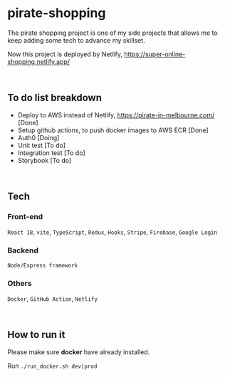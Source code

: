 # pirate-shopping

The pirate shopping project is one of my side projects that allows me to keep adding some tech to advance my skillset.

Now this project is deployed by Netlify, https://super-online-shopping.netlify.app/

<br/>

## To do list breakdown

-   Deploy to AWS instead of Netlify, https://pirate-in-melbourne.com/ [Done]
-   Setup github actions, to push docker images to AWS ECR [Done]
-   Auth0 [Doing]
-   Unit test [To do]
-   Integration test [To do]
-   Storybook [To do]

<br/>

## Tech

### Front-end

`React 18`, `vite`, `TypeScript`, `Redux`, `Hooks`, `Stripe`, `Firebase`, `Google Login`

### Backend

`Node/Express framework`

### Others

`Docker`, `GitHub Action`, `Netlify`

<br/>

## How to run it

Please make sure **docker** have already installed.

Run `./run_docker.sh dev|prod`
